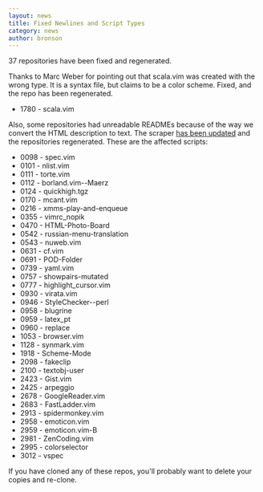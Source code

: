 ```yaml
---
layout: news
title: Fixed Newlines and Script Types
category: news
author: bronson
---
```


37 repositories have been fixed and regenerated.

Thanks to Marc Weber for pointing out that scala.vim was created with
the wrong type.  It is a syntax file, but claims to be a color scheme.
Fixed, and the repo has been regenerated.

 * 1780 - scala.vim

Also, some repositories had unreadable READMEs because of the way
we convert the HTML description to text.  The scraper
[has been updated](http://github.com/vim-scripts/vim-scraper/commit/fd3820d4b1930b24ecf8ba3ca55f6aad3294dab2)
and the repositories regenerated.  These are the affected scripts:

 * 0098 - spec.vim
 * 0101 - nlist.vim
 * 0111 - torte.vim
 * 0112 - borland.vim--Maerz
 * 0124 - quickhigh.tgz
 * 0170 - mcant.vim
 * 0216 - xmms-play-and-enqueue
 * 0355 - vimrc\_nopik
 * 0470 - HTML-Photo-Board
 * 0542 - russian-menu-translation
 * 0543 - nuweb.vim
 * 0631 - cf.vim
 * 0691 - POD-Folder
 * 0739 - yaml.vim
 * 0757 - showpairs-mutated
 * 0777 - highlight\_cursor.vim
 * 0930 - virata.vim
 * 0946 - StyleChecker--perl
 * 0958 - blugrine
 * 0959 - latex\_pt
 * 0960 - replace
 * 1053 - browser.vim
 * 1128 - synmark.vim
 * 1918 - Scheme-Mode
 * 2098 - fakeclip
 * 2100 - textobj-user
 * 2423 - Gist.vim
 * 2425 - arpeggio
 * 2678 - GoogleReader.vim
 * 2683 - FastLadder.vim
 * 2913 - spidermonkey.vim
 * 2958 - emoticon.vim
 * 2959 - emoticon.vim-B
 * 2981 - ZenCoding.vim
 * 2995 - colorselector
 * 3012 - vspec

If you have cloned any of these repos, you'll probably want to delete
your copies and re-clone.

